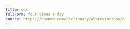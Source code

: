 ```yaml
---
title: qds
fullForm: four times a day
source: https://openmd.com/dictionary/abbreviations/q
---
```

